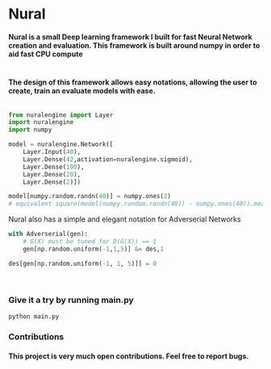 # Nural

#### Nural is a small Deep learning framework I built for fast Neural Network creation and evaluation. This framework is built around numpy in order to aid fast CPU compute

#

#### The design of this framework allows easy notations, allowing the user to create, train an evaluate models with ease.

```python

from nuralengine import Layer
import nuralengine
import numpy

model = nuralengine.Network([
    Layer.Input(40),
    Layer.Dense(42,activation=nuralengine.sigmoid),
    Layer.Dense(100),
    Layer.Dense(20),
    Layer.Dense(2)])

model[numpy.random.randn(40)] = numpy.ones(2)
# equivalent square(model(numpy.random.randn(40)) - numpy.ones(40)).mean().backward().step()

```

Nural also has a simple and elegant notation for Adverserial Networks

```python
with Adverserial(gen):
    # G(X) must be tuned for D(G(X)) == 1
    gen[np.random.uniform(-1,1,5)] &= des,1

des[gen[np.random.uniform(-1, 1, 5)]] = 0
    
```

###


#

### Give it a try by running main.py

```
python main.py
```



### Contributions

#### This project is very much open contributions. Feel free to report bugs.

#
